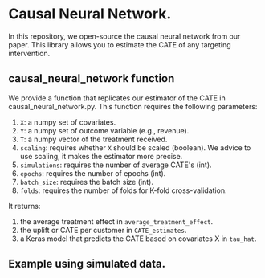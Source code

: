 # Causal Neural Network.
In this repository, we open-source the causal neural network from our paper. This library allows you to estimate the CATE of any targeting intervention.

## causal_neural_network function
We provide a function that replicates our estimator of the CATE in causal_neural_network.py. This function requires the following parameters: 

1. `X`: a numpy set of covariates.
2. `Y`: a numpy set of outcome variable (e.g., revenue).
3. `T`: a numpy vector of the treatment received.
4. `scaling`: requires whether `X` should be scaled (boolean). We advice to use scaling, it makes the estimator more precise.
5. `simulations`: requires the number of average CATE's (int).
6. `epochs`: requires the number of epochs (int).
7. `batch_size`: requires the batch size (int).
8. `folds`: requires the number of folds for K-fold cross-validation.

It returns:

1. the average treatment effect in `average_treatment_effect`.
2. the uplift or CATE per customer in `CATE_estimates`.
3. a Keras model that predicts the CATE based on covariates X in `tau_hat`.

## Example using simulated data.
